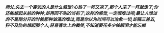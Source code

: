 ***师父,失去一个喜欢的人是什么感觉?心热了一阵又凉了,那个人来了一阵就走了;你还能想起从前的种种,却再回不到的当初了;这样的感觉,一定很难过吧;最让人难过的不是刚分开的时候那种汹涌的难过,而是你以为时间可以治愈一切,却隔三差五,猝不及防的想起那个人;轻易喜欢上的微笑,不知道要花多少钱眼泪才能忘掉***